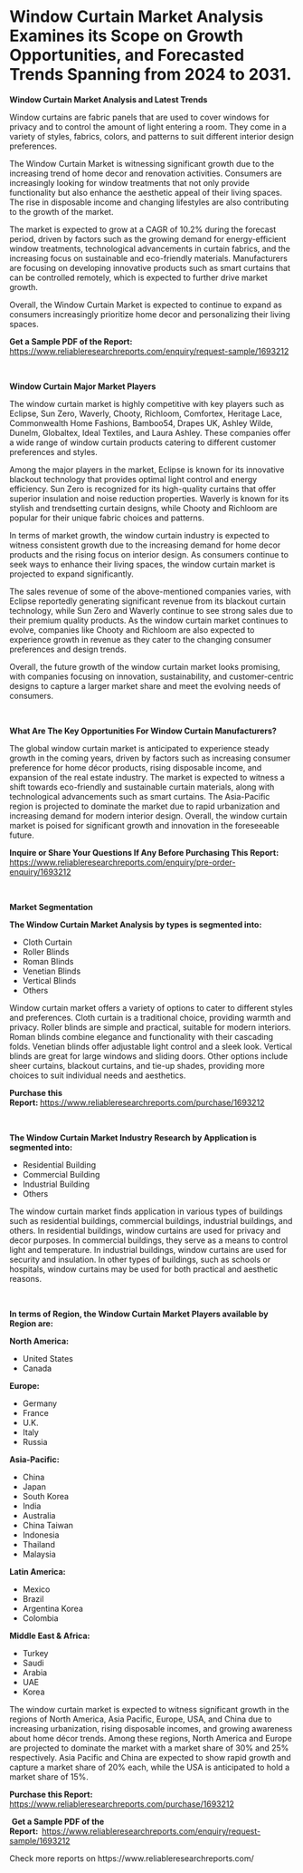 <p><h1>Window Curtain Market Analysis Examines its Scope on Growth Opportunities, and Forecasted Trends Spanning from 2024 to 2031.</h1></p><p><strong>Window Curtain Market Analysis and Latest Trends</strong></p>
<p><p>Window curtains are fabric panels that are used to cover windows for privacy and to control the amount of light entering a room. They come in a variety of styles, fabrics, colors, and patterns to suit different interior design preferences.</p><p>The Window Curtain Market is witnessing significant growth due to the increasing trend of home decor and renovation activities. Consumers are increasingly looking for window treatments that not only provide functionality but also enhance the aesthetic appeal of their living spaces. The rise in disposable income and changing lifestyles are also contributing to the growth of the market.</p><p>The market is expected to grow at a CAGR of 10.2% during the forecast period, driven by factors such as the growing demand for energy-efficient window treatments, technological advancements in curtain fabrics, and the increasing focus on sustainable and eco-friendly materials. Manufacturers are focusing on developing innovative products such as smart curtains that can be controlled remotely, which is expected to further drive market growth.</p><p>Overall, the Window Curtain Market is expected to continue to expand as consumers increasingly prioritize home decor and personalizing their living spaces.</p></p>
<p><strong>Get a Sample PDF of the Report:&nbsp;</strong> <a href="https://www.reliableresearchreports.com/enquiry/request-sample/1693212">https://www.reliableresearchreports.com/enquiry/request-sample/1693212</a></p>
<p>&nbsp;</p>
<p><strong>Window Curtain Major Market Players</strong></p>
<p><p>The window curtain market is highly competitive with key players such as Eclipse, Sun Zero, Waverly, Chooty, Richloom, Comfortex, Heritage Lace, Commonwealth Home Fashions, Bamboo54, Drapes UK, Ashley Wilde, Dunelm, Globaltex, Ideal Textiles, and Laura Ashley. These companies offer a wide range of window curtain products catering to different customer preferences and styles.</p><p>Among the major players in the market, Eclipse is known for its innovative blackout technology that provides optimal light control and energy efficiency. Sun Zero is recognized for its high-quality curtains that offer superior insulation and noise reduction properties. Waverly is known for its stylish and trendsetting curtain designs, while Chooty and Richloom are popular for their unique fabric choices and patterns.</p><p>In terms of market growth, the window curtain industry is expected to witness consistent growth due to the increasing demand for home decor products and the rising focus on interior design. As consumers continue to seek ways to enhance their living spaces, the window curtain market is projected to expand significantly.</p><p>The sales revenue of some of the above-mentioned companies varies, with Eclipse reportedly generating significant revenue from its blackout curtain technology, while Sun Zero and Waverly continue to see strong sales due to their premium quality products. As the window curtain market continues to evolve, companies like Chooty and Richloom are also expected to experience growth in revenue as they cater to the changing consumer preferences and design trends.</p><p>Overall, the future growth of the window curtain market looks promising, with companies focusing on innovation, sustainability, and customer-centric designs to capture a larger market share and meet the evolving needs of consumers.</p></p>
<p>&nbsp;</p>
<p><strong>What Are The Key Opportunities For Window Curtain Manufacturers?</strong></p>
<p><p>The global window curtain market is anticipated to experience steady growth in the coming years, driven by factors such as increasing consumer preference for home décor products, rising disposable income, and expansion of the real estate industry. The market is expected to witness a shift towards eco-friendly and sustainable curtain materials, along with technological advancements such as smart curtains. The Asia-Pacific region is projected to dominate the market due to rapid urbanization and increasing demand for modern interior design. Overall, the window curtain market is poised for significant growth and innovation in the foreseeable future.</p></p>
<p><strong>Inquire or Share Your Questions If Any Before Purchasing This Report:</strong> <a href="https://www.reliableresearchreports.com/enquiry/pre-order-enquiry/1693212">https://www.reliableresearchreports.com/enquiry/pre-order-enquiry/1693212</a></p>
<p>&nbsp;</p>
<p><strong>Market Segmentation</strong></p>
<p><strong>The Window Curtain Market Analysis by types is segmented into:</strong></p>
<p><ul><li>Cloth Curtain</li><li>Roller Blinds</li><li>Roman Blinds</li><li>Venetian Blinds</li><li>Vertical Blinds</li><li>Others</li></ul></p>
<p><p>Window curtain market offers a variety of options to cater to different styles and preferences. Cloth curtain is a traditional choice, providing warmth and privacy. Roller blinds are simple and practical, suitable for modern interiors. Roman blinds combine elegance and functionality with their cascading folds. Venetian blinds offer adjustable light control and a sleek look. Vertical blinds are great for large windows and sliding doors. Other options include sheer curtains, blackout curtains, and tie-up shades, providing more choices to suit individual needs and aesthetics.</p></p>
<p><strong>Purchase this Report:&nbsp;</strong><a href="https://www.reliableresearchreports.com/purchase/1693212">https://www.reliableresearchreports.com/purchase/1693212</a></p>
<p>&nbsp;</p>
<p><strong>The Window Curtain Market Industry Research by Application is segmented into:</strong></p>
<p><ul><li>Residential Building</li><li>Commercial Building</li><li>Industrial Building</li><li>Others</li></ul></p>
<p><p>The window curtain market finds application in various types of buildings such as residential buildings, commercial buildings, industrial buildings, and others. In residential buildings, window curtains are used for privacy and decor purposes. In commercial buildings, they serve as a means to control light and temperature. In industrial buildings, window curtains are used for security and insulation. In other types of buildings, such as schools or hospitals, window curtains may be used for both practical and aesthetic reasons.</p></p>
<p>&nbsp;</p>
<p><strong>In terms of Region, the Window Curtain Market Players available by Region are:</strong></p>
<p>
    <p> <strong> North America: </strong>
        <ul>
            <li>United States</li>
            <li>Canada</li>
        </ul>
        </p> 
    <p> <strong> Europe: </strong>
        <ul>
            <li>Germany</li>
            <li>France</li>
            <li>U.K.</li>
            <li>Italy</li>
            <li>Russia</li>
        </ul>
        </p> 
    <p> <strong> Asia-Pacific: </strong>
        <ul>
            <li>China</li>
            <li>Japan</li>
            <li>South Korea</li>
            <li>India</li>
            <li>Australia</li>
            <li>China Taiwan</li>
            <li>Indonesia</li>
            <li>Thailand</li>
            <li>Malaysia</li>
        </ul>
        </p> 
    <p> <strong> Latin America: </strong>
        <ul>
            <li>Mexico</li>
            <li>Brazil</li>
            <li>Argentina Korea</li>
            <li>Colombia</li>
        </ul>
        </p> 
    <p> <strong> Middle East & Africa: </strong>
        <ul>
            <li>Turkey</li>
            <li>Saudi</li>
            <li>Arabia</li>
            <li>UAE</li>
            <li>Korea</li>
        </ul>
    </p>
    </p>
<p><p>The window curtain market is expected to witness significant growth in the regions of North America, Asia Pacific, Europe, USA, and China due to increasing urbanization, rising disposable incomes, and growing awareness about home décor trends. Among these regions, North America and Europe are projected to dominate the market with a market share of 30% and 25% respectively. Asia Pacific and China are expected to show rapid growth and capture a market share of 20% each, while the USA is anticipated to hold a market share of 15%.</p></p>
<p><strong>Purchase this Report: </strong><a href="https://www.reliableresearchreports.com/purchase/1693212">https://www.reliableresearchreports.com/purchase/1693212</a></p>
<p>&nbsp;<strong>Get a Sample PDF of the Report:&nbsp;&nbsp;</strong><a href="https://www.reliableresearchreports.com/enquiry/request-sample/1693212">https://www.reliableresearchreports.com/enquiry/request-sample/1693212</a></p>
<p><strong></strong></p>
<p>Check more reports on https://www.reliableresearchreports.com/</p>